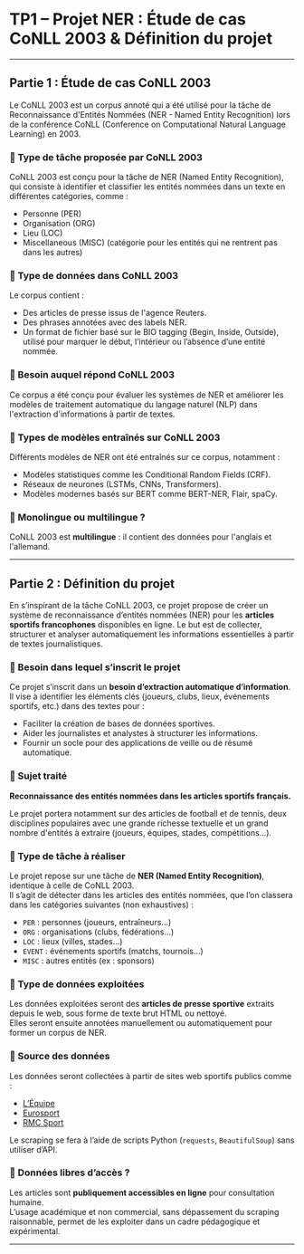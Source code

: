 # TP1 – Projet NER : Étude de cas CoNLL 2003 & Définition du projet

---

## Partie 1 : Étude de cas CoNLL 2003

Le CoNLL 2003 est un corpus annoté qui a été utilisé pour la tâche de Reconnaissance d'Entités Nommées (NER - Named Entity Recognition) lors de la conférence CoNLL (Conference on Computational Natural Language Learning) en 2003.

### 📌 Type de tâche proposée par CoNLL 2003

CoNLL 2003 est conçu pour la tâche de NER (Named Entity Recognition), qui consiste à identifier et classifier les entités nommées dans un texte en différentes catégories, comme :

- Personne (PER)
- Organisation (ORG)
- Lieu (LOC)
- Miscellaneous (MISC) (catégorie pour les entités qui ne rentrent pas dans les autres)

### 📌 Type de données dans CoNLL 2003

Le corpus contient :

- Des articles de presse issus de l'agence Reuters.
- Des phrases annotées avec des labels NER.
- Un format de fichier basé sur le BIO tagging (Begin, Inside, Outside), utilisé pour marquer le début, l’intérieur ou l’absence d’une entité nommée.

### 📌 Besoin auquel répond CoNLL 2003

Ce corpus a été conçu pour évaluer les systèmes de NER et améliorer les modèles de traitement automatique du langage naturel (NLP) dans l'extraction d'informations à partir de textes.

### 📌 Types de modèles entraînés sur CoNLL 2003

Différents modèles de NER ont été entraînés sur ce corpus, notamment :

- Modèles statistiques comme les Conditional Random Fields (CRF).
- Réseaux de neurones (LSTMs, CNNs, Transformers).
- Modèles modernes basés sur BERT comme BERT-NER, Flair, spaCy.

### 📌 Monolingue ou multilingue ?

CoNLL 2003 est **multilingue** : il contient des données pour l'anglais et l'allemand.

---

## Partie 2 : Définition du projet

En s’inspirant de la tâche CoNLL 2003, ce projet propose de créer un système de reconnaissance d’entités nommées (NER) pour les **articles sportifs francophones** disponibles en ligne. Le but est de collecter, structurer et analyser automatiquement les informations essentielles à partir de textes journalistiques.

### 📌 Besoin dans lequel s’inscrit le projet

Ce projet s’inscrit dans un **besoin d’extraction automatique d’information**. Il vise à identifier les éléments clés (joueurs, clubs, lieux, événements sportifs, etc.) dans des textes pour :

- Faciliter la création de bases de données sportives.
- Aider les journalistes et analystes à structurer les informations.
- Fournir un socle pour des applications de veille ou de résumé automatique.

### 📌 Sujet traité

**Reconnaissance des entités nommées dans les articles sportifs français.**

Le projet portera notamment sur des articles de football et de tennis, deux disciplines populaires avec une grande richesse textuelle et un grand nombre d'entités à extraire (joueurs, équipes, stades, compétitions…).

### 📌 Type de tâche à réaliser

Le projet repose sur une tâche de **NER (Named Entity Recognition)**, identique à celle de CoNLL 2003.  
Il s’agit de détecter dans les articles des entités nommées, que l’on classera dans les catégories suivantes (non exhaustives) :

- `PER` : personnes (joueurs, entraîneurs…)
- `ORG` : organisations (clubs, fédérations…)
- `LOC` : lieux (villes, stades…)
- `EVENT` : événements sportifs (matchs, tournois…)
- `MISC` : autres entités (ex : sponsors)

### 📌 Type de données exploitées

Les données exploitées seront des **articles de presse sportive** extraits depuis le web, sous forme de texte brut HTML ou nettoyé.  
Elles seront ensuite annotées manuellement ou automatiquement pour former un corpus de NER.

### 📌 Source des données

Les données seront collectées à partir de sites web sportifs publics comme :

- [L’Équipe](https://www.lequipe.fr/)
- [Eurosport](https://www.eurosport.fr/)
- [RMC Sport](https://rmcsport.bfmtv.com/)

Le scraping se fera à l’aide de scripts Python (`requests`, `BeautifulSoup`) sans utiliser d’API.

### 📌 Données libres d’accès ?

Les articles sont **publiquement accessibles en ligne** pour consultation humaine.  
L’usage académique et non commercial, sans dépassement du scraping raisonnable, permet de les exploiter dans un cadre pédagogique et expérimental.

---
